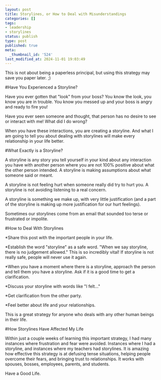 ```yaml
---
layout: post
title: Storylines, or How to Deal with Misunderstandings
categories: []
tags:
- leadership
- storylines
status: publish
type: post
published: true
meta:
  _thumbnail_id: '524'
last_modified_at: 2024-11-01 19:03:49
---
```


This is not about being a paperless principal, but using this strategy may save you paper later. ;)























#Have You Experienced a Storyline?



Have you ever gotten that "look" from your boss? You know the look, you know you are in trouble. You know you messed up and your boss is angry and ready to fire you!


Have you ever seen someone and thought, that person has no desire to see or interact with me! What did I do wrong?


When you have these interactions, you are creating a storyline. And what I am going to tell you about dealing with storylines will make every relationship in your life better.


#What Exactly is a Storyline?



A storyline is any story you tell yourself in your kind about any interaction you have with another person where you are not 100% positive about what the other person intended. A storyline is making assumptions about what someone said or meant.


A storyline is not feeling hurt when someone really did try to hurt you. A storyline is not avoiding listening to a real concern.


A storyline is something we make up, with very little justification (and a part of the storyline is making up more justification for our hurt feelings).


Sometimes our storylines come from an email that sounded too terse or frustrated or impolite.


#How to Deal With Storylines



*Share this post with the important people in your life.


*Establish the word "storyline" as a safe word. "When we say storyline, there is no judgement allowed." This is so incredibly vital! If storyline is not really safe, people will never use it again.


*When you have a moment where there is a storyline, approach the person and tell them you have a storyline. Ask if it is a good time to get a clarification.


*Discuss your storyline with words like "I felt..."


*Get clarification from the other party.


*Feel better about life and your relationships.


This is a great strategy for anyone who deals with any other human beings in their life.


#How Storylines Have Affected My Life



Within just a couple weeks of learning this important strategy, I had many instances where frustration and fear were avoided. Instances where I had a storyline, and instances where my teachers had storylines. It is amazing how effective this strategy is at defusing tense situations, helping people overcome their fears, and bringing trust to relationships. It works with spouses, bosses, employees, parents, and students.


Have a Good Life.
